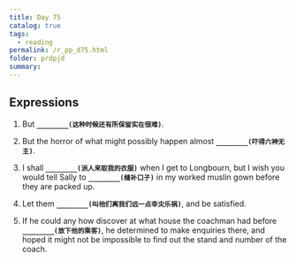 ```yaml
---
title: Day 75
catalog: true
tags: 
  - reading
permalink: /r_pp_d75.html
folder: prdpjd
summary: 
---
```


## Expressions

1.  But <b data-toggle="tooltip" data-original-title="{{site.data.answers.d75_a}}">`________(这种时候还有所保留实在很难)`</b>.

2.  But the horror of what might possibly happen almost <b data-toggle="tooltip" data-original-title="{{site.data.answers.d75_b}}">`________(吓得六神无主)`</b>.

3.  I shall <b data-toggle="tooltip" data-original-title="{{site.data.answers.d75_c}}">`________(派人来取我的衣服)`</b> when I get to Longbourn, but I wish you would tell Sally to <b data-toggle="tooltip" data-original-title="{{site.data.answers.d75_c2}}">`________(缝补口子)`</b> in my worked muslin gown before they are packed up.

4.  Let them <b data-toggle="tooltip" data-original-title="{{site.data.answers.d75_d}}">`________(叫他们离我们远一点幸灾乐祸)`</b>, and be satisfied.

5.  If he could any how discover at what house the coachman had before <b data-toggle="tooltip" data-original-title="{{site.data.answers.d75_e}}">`________(放下他的乘客)`</b>, he determined to make enquiries there, and hoped it might not be impossible to find out the stand and number of the coach.
